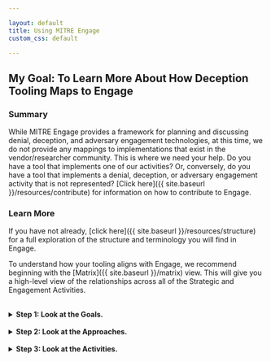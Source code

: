 ```yaml
---

layout: default
title: Using MITRE Engage
custom_css: default

---
```


## My Goal: To Learn More About How Deception Tooling Maps to Engage

### Summary

While MITRE Engage provides a framework for planning and discussing denial, deception, and adversary engagement technologies, at this time, we do not provide any mappings to implementations that exist in the vendor/researcher community. This is where we need your help. Do you have a tool that implements one of our activities? Or, conversely, do you have a tool that implements a denial, deception, or adversary engagement activity that is not represented? [Click here]({{ site.baseurl }}/resources/contribute) for information on how to contribute to Engage. 

### Learn More

If you have not already, [click here]({{ site.baseurl }}/resources/structure) for a full exploration of the structure and terminology you will find in Engage.

To understand how your tooling aligns with Engage, we recommend beginning with the [Matrix]({{ site.baseurl }}/matrix) view. This will give you a high-level view of the relationships across all of the Strategic and Engagement Activities. 

<br>
<details>
<summary>
<b>Step 1: Look at the Goals.</b>
</summary>
<br>
<p>
Next, we recommend you examine each specific <a href="{{ site.baseurl }}/goals">Goal</a>. Read each definition. Does your tooling help defenders achieve a similar goal?
</p>
</details>
<br>

<details>
<summary>
<b>Step 2: Look at the Approaches.</b>
</summary>
<br>
<p>
If you answered yes, look at each of the <a href="{{ site.baseurl }}/approaches">Approaches</a> associated with the relevant goal(s). Does your tooling take a similar approach to achieve the desired outcome? 
</p>
</details>
<br>

<details>
<summary>
<b>Step 3: Look at the Activities.</b>
</summary>
<br>
<p>
If you answered yes again, take a look at each of the <a href="{{ site.baseurl }}/activities">Activities</a> associated with the relevant Approach(es). Does your tooling implement one of these Activities? 

Whether or not your tool maps directly to an Engage activity, we want to hear from you! In the future we would like to extend Engage to provide references to published examples of research, vendor products, etc. that implement a given activity. While we do not want Engage to advocate for a specific product, or provide so many implementation details so as to give away tells for a tool, we do want to help the community identify available tooling. 
</p>
</details>
<br>
